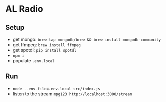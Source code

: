 # AL Radio

## Setup

- get mongo: `brew tap mongodb/brew && brew install mongodb-community`
- get ffmpeg: `brew install ffmpeg`
- get spotdl: `pip install spotdl`
- `npm i`
- populate `.env.local`

## Run

- `node --env-file=.env.local src/index.js`
- listen to the stream `mpg123 http://localhost:3000/stream`
